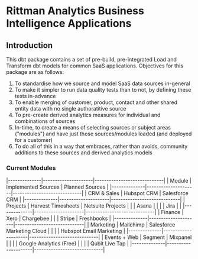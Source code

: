 # Rittman Analytics Business Intelligence Applications

## Introduction
This dbt package contains a set of pre-build, pre-integrated Load and Transform dbt models for common SaaS applications.
Objectives for this package are as follows:

1. To standardise how we source and model SaaS data sources in-general
2. To make it simpler to run data quality tests than to not, by defining these tests in-advance
3. To enable merging of customer, product, contact and other shared entity data with no single authoratitive source
4. To pre-create derived analytics measures for individual and combinations of sources
5. In-time, to create a means of selecting sources or subject areas ("modules") and have just those sources/modules loaded (and deployed for a customer)
6. To do all of this in a way that embraces, rather than avoids, community additions to these sources and derived analytics models

### Current Modules

|--------------|---------------------|-----------------------------|
| Module       | Implemented Sources | Planned Sources             |
|--------------|---------------------|-----------------------------|
| CRM & Sales  | Hubspot CRM         | Salesforce CRM              |
|--------------|---------------------|-----------------------------|
| Projects     | Harvest Timesheets  | Netsuite Projects           |
|              | Asana               |                             |
|              | Jira                |                             |
|--------------|---------------------|-----------------------------|
| Finance      | Xero                | Chargebee                   |
|              | Stripe              | Freshbooks                  |
|--------------|---------------------|-----------------------------|
| Marketing    | Mailchimp           | Salesforce Marketing Cloud  |
|              |                     | Hubspot Email Marketing     |
|--------------|---------------------|-----------------------------|
| Events + Web | Segment             | Mixpanel                    |
|              |                     | Google Analytics (Free)     |
|              |                     | Qubit Live Tap              |
|--------------|---------------------|-----------------------------|
